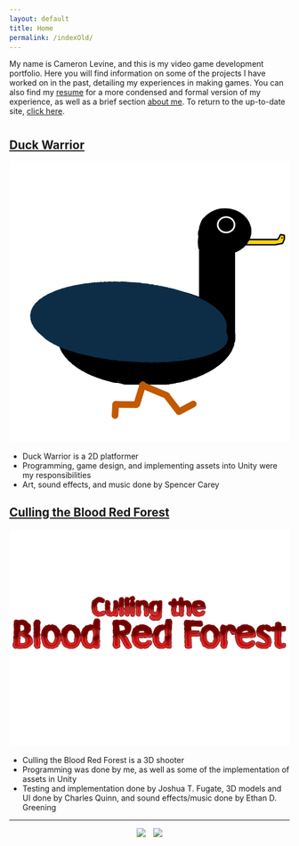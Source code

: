 ```yaml
---
layout: default
title: Home
permalink: /indexOld/
---
```

<link rel="shortcut icon" type="image/x-icon" href="./images/favicon.ico">

My name is Cameron Levine, and this is my video game development portfolio. Here you will find information on some of the projects I have worked on in the past, detailing my experiences in making games. You can also find my [resume](https://cameronsjlevine.github.io/resumeOld/#titleSection) for a more condensed and formal version of my experience, as well as a brief section [about me](https://cameronsjlevine.github.io/aboutOld/#titleSection). To return to the up-to-date site, [click here](https://cameronsjlevine.github.io).

<h1 id="gameSection"></h1>   

## [Duck Warrior](https://cameronsjlevine.github.io/duckWarriorOld/#titleSection)
[![image](./images/duckWarriorIcon2.jpg)](https://cameronsjlevine.github.io/duckWarriorOld/#titleSection)

- Duck Warrior is a 2D platformer
- Programming, game design, and implementing assets into Unity were my responsibilities
- Art, sound effects, and music done by Spencer Carey
 
## [Culling the Blood Red Forest](https://cameronsjlevine.github.io/cullingTheBloodRedForestOld/#titleSection)
[![image](./images/cullingTheBloodRedForestIcon2.jpg)](https://cameronsjlevine.github.io/cullingTheBloodRedForestOld/#titleSection)

- Culling the Blood Red Forest is a 3D shooter
- Programming was done by me, as well as some of the implementation of assets in Unity
- Testing and implementation done by Joshua T. Fugate, 3D models and UI done by Charles Quinn, and sound effects/music done by Ethan D. Greening
 
<hr>

<div style="text-align: center;">
  <a href="mailto:chaotixlevine@gmail.com"><img src="/./images/mail.png" style="height: 40px; margin: auto; padding-right: 10px;"></a>
  <a href="https://www.linkedin.com/in/cameron-levine-930242214"><img src="/./images/LI-In-Bug.png" style="height: 40px;"></a>
</div>
